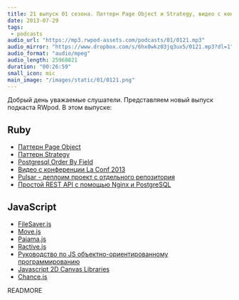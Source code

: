 ```yaml
---
title: 21 выпуск 01 сезона. Паттерн Page Object и Strategy, видео с конференции La Conf 2013, Move.js, Pajama.js и прочее
date: 2013-07-29
tags:
 - podcasts
audio_url: "https://mp3.rwpod-assets.com/podcasts/01/0121.mp3"
audio_mirror: "https://www.dropbox.com/s/6hx0wkz03jq3ux5/0121.mp3?dl=1"
audio_format: "audio/mpeg"
audio_length: 25968821
duration: "00:26:59"
small_icon: mic
main_image: "/images/static/01/0121.png"
---
```


Добрый день уважаемые слушатели. Представляем новый выпуск подкаста RWpod. В этом выпуске:

## Ruby

 - [Паттерн Page Object](http://blog.josephwilk.net/cucumber/page-object-pattern.html)
 - [Паттерн Strategy](http://reefpoints.dockyard.com/2013/07/25/design-patterns-strategy-pattern.html)
 - [Postgresql Order By Field](http://paramitech.com/postgres-order-by-field/)
 - [Видео с конференции La Conf 2013](http://video.la-conf.org/2013)
 - [Pulsar - деплоим проект с отдельного репозитория](http://pulsar.nebulab.it/)
 - [Простой REST API с помощью Nginx и PostgreSQL](http://rny.io/nginx/postgresql/2013/07/26/simple-api-with-nginx-and-postgresql.html)

## JavaScript

 - [FileSaver.js](https://github.com/eligrey/FileSaver.js/)
 - [Move.js](https://github.com/skycocker/move.js)
 - [Pajama.js](http://www.pajamajs.com/)
 - [Ractive.js](http://www.ractivejs.org/)
 - [Руководство по JS объектно-ориентированному программированию](http://www.objectplayground.com/)
 - [Javascript 2D Canvas Libraries](https://docs.google.com/spreadsheet/ccc?key=0Aqj_mVmuz3Y8dHNhUVFDYlRaaXlyX0xYSTVnalV5ZlE#gid=0)
 - [Chance.js](http://chancejs.com/)

READMORE
